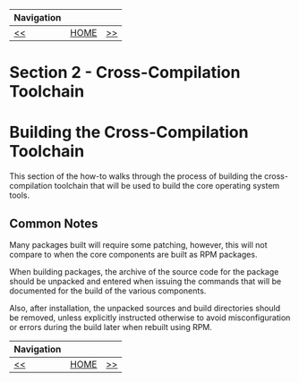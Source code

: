 | Navigation |||
| --- | --- | ---: |
| [<<](../IgnoringPreFinalSWTests.md) | [HOME](../README.md) | [>>](./LinuxHeaders.md) |

# Section 2 - Cross-Compilation Toolchain

# Building the Cross-Compilation Toolchain

This section of the how-to walks through the process of building the cross-compilation toolchain that will be used to
build the core operating system tools.

## Common Notes

Many packages built will require some patching, however, this will not compare to when the core components are built as
RPM packages.

When building packages, the archive of the source code for the package should be unpacked and entered when issuing the
commands that will be documented for the build of the various components.

Also, after installation, the unpacked sources and build directories should be removed, unless explicitly instructed
otherwise to avoid misconfiguration or errors during the build later when rebuilt using RPM.

| Navigation |||
| --- | --- | ---: |
| [<<](../IgnoringPreFinalSWTests.md) | [HOME](../README.md) | [>>](./LinuxHeaders.md) |
